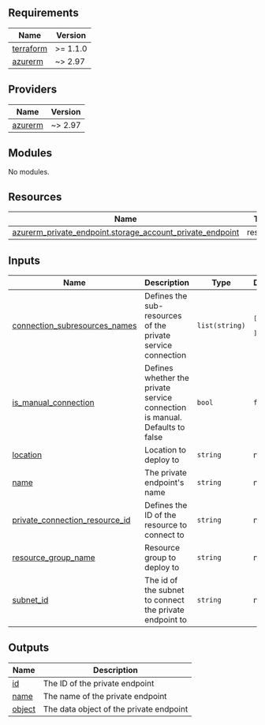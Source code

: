 <!-- BEGIN_TF_DOCS -->
## Requirements

| Name | Version |
|------|---------|
| <a name="requirement_terraform"></a> [terraform](#requirement\_terraform) | >= 1.1.0 |
| <a name="requirement_azurerm"></a> [azurerm](#requirement\_azurerm) | ~> 2.97 |

## Providers

| Name | Version |
|------|---------|
| <a name="provider_azurerm"></a> [azurerm](#provider\_azurerm) | ~> 2.97 |

## Modules

No modules.

## Resources

| Name | Type |
|------|------|
| [azurerm_private_endpoint.storage_account_private_endpoint](https://registry.terraform.io/providers/hashicorp/azurerm/latest/docs/resources/private_endpoint) | resource |

## Inputs

| Name | Description | Type | Default | Required |
|------|-------------|------|---------|:--------:|
| <a name="input_connection_subresources_names"></a> [connection\_subresources\_names](#input\_connection\_subresources\_names) | Defines the sub-resources of the private service connection | `list(string)` | <pre>[<br>  "blob"<br>]</pre> | no |
| <a name="input_is_manual_connection"></a> [is\_manual\_connection](#input\_is\_manual\_connection) | Defines whether the private service connection is manual. Defaults to false | `bool` | `false` | no |
| <a name="input_location"></a> [location](#input\_location) | Location to deploy to | `string` | n/a | yes |
| <a name="input_name"></a> [name](#input\_name) | The private endpoint's name | `string` | n/a | yes |
| <a name="input_private_connection_resource_id"></a> [private\_connection\_resource\_id](#input\_private\_connection\_resource\_id) | Defines the ID of the resource to connect to | `string` | n/a | yes |
| <a name="input_resource_group_name"></a> [resource\_group\_name](#input\_resource\_group\_name) | Resource group to deploy to | `string` | n/a | yes |
| <a name="input_subnet_id"></a> [subnet\_id](#input\_subnet\_id) | The id of the subnet to connect the private endpoint to | `string` | n/a | yes |

## Outputs

| Name | Description |
|------|-------------|
| <a name="output_id"></a> [id](#output\_id) | The ID of the private endpoint |
| <a name="output_name"></a> [name](#output\_name) | The name of the private endpoint |
| <a name="output_object"></a> [object](#output\_object) | The data object of the private endpoint |
<!-- END_TF_DOCS -->